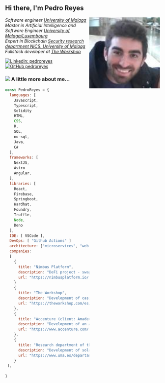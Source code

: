 <h2> Hi there, I'm Pedro Reyes </h2>

<img align='right' src="./Assets/profile.png" width="230">

<p><em>Software engineer <a href="https://www.uma.es/grado-en-ingenieria-del-software">University of Malaga</a>
</br>Master in Artificial Intelligence and Software Engineer <a href="https://www.uma.es/master-en-ingenieria-del-software-e-inteligencia-artificial/">University of Malaga/Luxembourg</a>
</br>Expert in Blockchain <a href="https://www.nics.uma.es/Blockchain/#">Security research department NICS, University of Malaga</a>
</br>Fullstack developer at <a href="https://theworkshop.com/es/">The Workshop</a>
</em></p>


[![Linkedin: pedroreyes](https://img.shields.io/badge/-pedroreyes-blue?style=flat-square&logo=Linkedin&logoColor=white&link=https://www.linkedin.com/in/pedro-jesus-reyes-santiago-54a199a6/)](https://www.linkedin.com/in/pedro-jesus-reyes-santiago-54a199a6/)
[![GitHub pedroreyes](https://img.shields.io/github/followers/pedroreyes?label=follow&style=social)](https://github.com/PedroReyes)


### <img src="https://media.giphy.com/media/VgCDAzcKvsR6OM0uWg/giphy.gif" width="50"> A little more about me...  

```javascript
const PedroReyes = {
  languages: [
    Javascript,
    Typescript,
    Solidity
    HTML,
    CSS,
    R,
    SQL,
    no-sql,
    Java,
    C#
  ],
  frameworks: [
    NextJS,
    Astro
    Angular,
  ],
  libraries: [
    React,
    Firebase,
    Springboot,
    Hardhat,
    Foundry,
    Truffle,
    Node,
    Deno
  ],
  IDE: [ VSCode ],
  DevOps: [ "Github Actions" ]
  architecture: ["microservices", "web development", "design system pattern"],
  companies: 
  [
    {
      title: "Nimbus Platform",
      description: "DeFi project - swap (Liquidity Pools), stakings, NFTs",
      url: "https://nimbusplatform.io/"
    }
    {
      title: "The Workshop",
      description: "Development of casino and bet games!",
      url: "https://theworkshop.com/es/"
    },
    {
      title: "Accenture (client: Amadeus)",
      description: "Development of an API for flight booking!",
      url: "https://www.accenture.com/"
    },
    {
      title: "Research department of the University of Malaga",
      description: "Development of solar storm forecaster!",
      url: "https://www.uma.es/departamentos/info/4608/departamento-lenguajes-y-ciencias-de-la-computacion/"
    }
 ],
  
}
```



